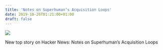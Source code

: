 ```yaml
---
title: 'Notes on Superhuman’s Acquisition Loops'
date: 2019-10-26T01:21:00+01:00
draft: false
---
```


![](https://ifttt.com/images/no_image_card.png)  

New top story on Hacker News: Notes on Superhuman’s Acquisition Loops